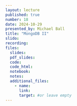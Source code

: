 ```yaml
---
layout: lecture
published: true
number: 18
date: 2024-10-29
presented_by: Michael Ball
title: "MongoDB II"
slido:
recording:
files:
  slides:
  pdf_slides:
  code:
  code_html:
  notebook:
  notes:
  additional_files:
    - name:
      link:
      target: #or leave empty
---
```

